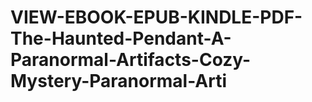# VIEW-EBOOK-EPUB-KINDLE-PDF-The-Haunted-Pendant-A-Paranormal-Artifacts-Cozy-Mystery-Paranormal-Arti